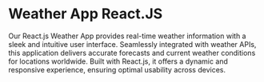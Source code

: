 # Weather App React.JS
 Our React.js Weather App provides real-time weather information with a sleek and intuitive user interface. Seamlessly integrated with weather APIs, this application delivers accurate forecasts and current weather conditions for locations worldwide. Built with React.js, it offers a dynamic and responsive experience, ensuring optimal usability across devices.
